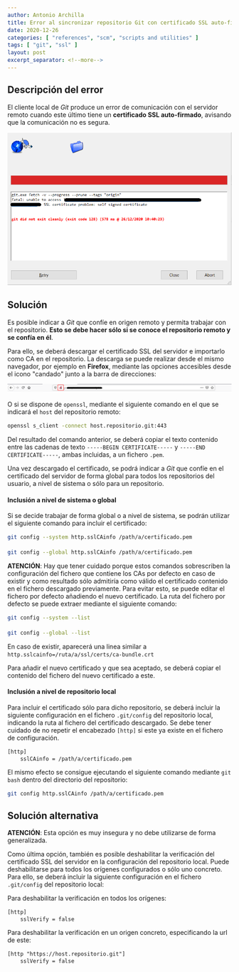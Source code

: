 ```yaml
---
author: Antonio Archilla
title: Error al sincronizar repositorio Git con certificado SSL auto-firmado
date: 2020-12-26
categories: [ "references", "scm", "scripts and utilities" ]
tags: [ "git", "ssl" ]
layout: post
excerpt_separator: <!--more-->
---
```


## Descripción del error

El cliente local de *Git* produce un error de comunicación con el servidor remoto cuando este último tiene un **certificado SSL auto-firmado**, avisando que la comunicación no es segura.

![Error de sincronización en TortoiseGit](/assets/posts/reference/scm/scripts_and_utilities/Error_al_sincronizar_repositorio_Git_con_certificado_SSL_auto-firmado_fig1.png)

## Solución

Es posible indicar a *Git* que confíe en origen remoto y permita trabajar con el repositorio. **Esto se debe hacer sólo si se conoce el repositorio remoto y se confía en él**. 

<!--more-->

Para ello, se deberá descargar el certificado SSL del servidor e importarlo como CA en el repositorio. La descarga se puede realizar desde el mismo navegador, por ejemplo en **Firefox**, mediante las opciones accesibles desde el icono "candado" junto a la barra de direcciones:

![](/assets/posts/reference/scm/scripts_and_utilities/Error_al_sincronizar_repositorio_Git_con_certificado_SSL_auto-firmado_fig2.png)

O si se dispone de `openssl`, mediante el siguiente comando en el que se indicará el `host` del repositorio remoto:

```sh
openssl s_client -connect host.repositorio.git:443
```

Del resultado del comando anterior, se deberá copiar el texto contenido entre las cadenas de texto `-----BEGIN CERTIFICATE-----` y `-----END CERTIFICATE-----`, ambas incluidas, a un fichero `.pem`.

Una vez descargado el certificado, se podrá indicar a *Git* que confíe en el certificado del servidor de forma global para todos los repositorios del usuario, a nivel de sistema o sólo para un repositorio. 

#### Inclusión a nivel de sistema o global

Si se decide trabajar de forma global o a nivel de sistema, se podrán utilizar el siguiente comando para incluir el certificado:

```sh
git config --system http.sslCAinfo /path/a/certificado.pem

git config --global http.sslCAinfo /path/a/certificado.pem
```

**ATENCIÓN**: Hay que tener cuidado porque estos comandos sobrescriben la configuración del fichero que contiene los CAs por defecto en caso de existir y como resultado sólo admitiría como válido el certificado contenido en el fichero descargado previamente. Para evitar esto, se puede editar el fichero por defecto añadiendo el nuevo certificado. La ruta del fichero por defecto se puede extraer mediante el siguiente comando:

```sh
git config --system --list

git config --global --list
```

En caso de existir, aparecerá una linea similar a `http.sslcainfo=/ruta/a/ssl/certs/ca-bundle.crt`

Para añadir el nuevo certificado y que sea aceptado, se deberá copiar el contenido del fichero del nuevo certificado a este.

#### Inclusión a nivel de repositorio local

Para incluir el certificado sólo para dicho repositorio, se deberá incluir la siguiente configuración en el fichero `.git/config` del repositorio local, indicando la ruta al fichero del certificado descargado. Se debe tener cuidado de no repetir el encabezado `[http]` si este ya existe en el fichero de configuración.

```
[http]
	sslCAinfo = /path/a/certificado.pem
```

El mismo efecto se consigue ejecutando el siguiente comando mediante `git bash` dentro del directorio del repositorio:

```sh
git config http.sslCAinfo /path/a/certificado.pem
```

## Solución alternativa

**ATENCIÓN**: Esta opción es muy insegura y no debe utilizarse de forma generalizada.

Como última opción, también es posible deshabilitar la verificación del certificado SSL del servidor en la configuración del repositorio local. Puede deshabilitarse para todos los orígenes configurados o sólo uno concreto. Para ello, se deberá incluir la siguiente configuración en el fichero `.git/config` del repositorio local:

Para deshabilitar la verificación en todos los orígenes:

```
[http]
	sslVerify = false
```

Para deshabilitar la verificación en un origen concreto, especificando la url de este:	

```
[http "https://host.repositorio.git"]
	sslVerify = false
```
